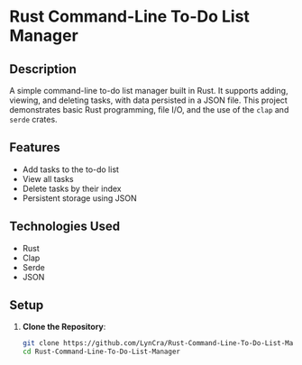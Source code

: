 # Rust Command-Line To-Do List Manager

## Description

A simple command-line to-do list manager built in Rust. It supports adding, viewing, and deleting tasks, with data persisted in a JSON file. This project demonstrates basic Rust programming, file I/O, and the use of the `clap` and `serde` crates.

## Features

- Add tasks to the to-do list
- View all tasks
- Delete tasks by their index
- Persistent storage using JSON

## Technologies Used

- Rust
- Clap
- Serde
- JSON

## Setup

1. **Clone the Repository**:
   ```sh
   git clone https://github.com/LynCra/Rust-Command-Line-To-Do-List-Manager.git
   cd Rust-Command-Line-To-Do-List-Manager
